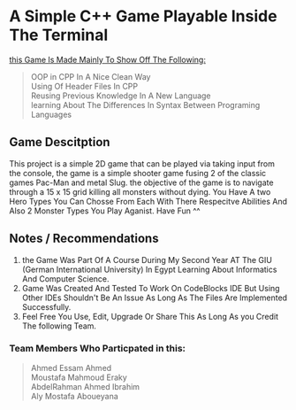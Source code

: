 # A Simple C++ Game Playable Inside The Terminal
<ins>this Game Is Made Mainly To Show Off The Following:</ins><br>
> OOP in CPP In A Nice Clean Way<br>
> Using Of Header Files In CPP<br>
> Reusing Previous Knowledge In A New Language<br>
> learning About The Differences In Syntax Between Programing Languages<br>

## Game Descitption
This project is a simple 2D game that can be played via taking input from
the console, the game is a simple shooter game fusing 2 of the classic games Pac-Man and metal
Slug. the objective of the game is to navigate through a 15 x 15 grid killing all monsters without dying.
You Have A two Hero Types You Can Chosse From Each With There Respecitve Abilities And Also 2 Monster Types You Play Aganist. Have Fun ^^

## Notes / Recommendations
1. the Game Was Part Of A Course During My Second Year AT The GIU (German International University) In Egypt Learning About Informatics And Computer Science.<br>
2. Game Was Created And Tested To Work On CodeBlocks IDE But Using Other IDEs Shouldn't Be An Issue As Long As The Files Are Implemented Successfully.<br>
3. Feel Free You Use, Edit, Upgrade Or Share This As Long As you Credit The following Team.<br> 

### Team Members Who Particpated in this:<br>
> Ahmed Essam Ahmed<br>
> Moustafa Mahmoud Eraky<br>
> AbdelRahman Ahmed Ibrahim<br>
> Aly Mostafa Aboueyana
